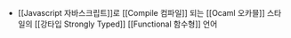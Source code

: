 - [[Javascript 자바스크립트]]로 [[Compile 컴파일]] 되는 [[Ocaml 오카믈]] 스타일의 [[강타입 Strongly Typed]] [[Functional 함수형]] 언어